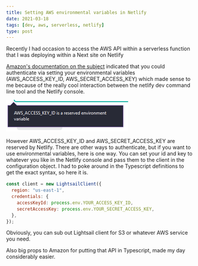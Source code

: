 ```yaml
---
title: Setting AWS environmental variables in Netlify
date: 2021-03-18
tags: [dev, aws, serverless, netlify]
type: post
---
```


Recently I had occasion to access the AWS API within a serverless function that I was deploying within a Next site on Netlify

[Amazon's documentation on the subject](https://docs.aws.amazon.com/sdk-for-javascript/v3/developer-guide/setting-credentials.html) indicated that you could authenticate via setting your environmental variables (AWS_ACCESS_KEY_ID, AWS_SECRET_ACCESS_KEY) which made sense to me because of the really cool interaction between the netlify dev command line tool and the Netlify console.

![AWS_ACCESS_KEY_ID is a reserved environment variable](/assets/aws_access_key_id-reserved-environmental-variable.png)

However AWS_ACCESS_KEY_ID and AWS_SECRET_ACCESS_KEY are reserved by Netlify. There are other ways to authenticate, but if you want to use environmental variables, here is one way. You can set your id and key to whatever you like in the Netlify console and pass them to the client in the configuration object. I had to poke around in the Typescript definitions to get the exact syntax, so here it is.

```js
const client = new LightsailClient({
  region: "us-east-1",
  credentials: {
    accessKeyId: process.env.YOUR_ACCESS_KEY_ID,
    secretAccessKey: process.env.YOUR_SECRET_ACCESS_KEY,
  },
});
```

Obviously, you can sub out Lightsail client for S3 or whatever AWS service you need.

Also big props to Amazon for putting that API in Typescript, made my day considerably easier.
